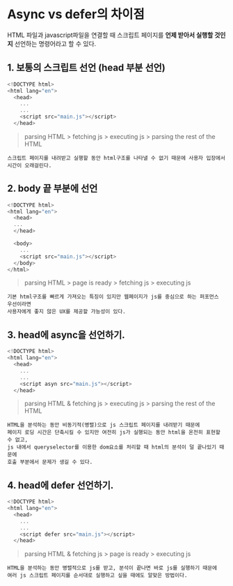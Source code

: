 # Async vs defer의 차이점

HTML 파일과 javascript파일을 연결할 때 스크립트 페이지를 **언제 받아서 실행할 것인지** 선언하는 명령어라고 할 수 있다.

## 1. 보통의 스크립트 선언 (head 부분 선언)

```javascript
<!DOCTYPE html>
<html lang="en">
  <head>
    ...
    ...
    <script src="main.js"></script>
  </head>
```

> parsing HTML > fetching js > executing js > parsing the rest of the HTML

    스크립트 페이지를 내려받고 실행할 동안 html구조를 나타낼 수 없기 때문에 사용자 입장에서 시간이 오래걸린다.

## 2. body 끝 부분에 선언

```javascript
<!DOCTYPE html>
<html lang="en">
  <head>
  ...
  </head>

  <body>
    ...
    <script src="main.js"></script>
  </body>
</html>
```

> parsing HTML > page is ready > fetching js > executing js

    기본 html구조를 빠르게 가져오는 특징이 있지만 웹페이지가 js를 중심으로 하는 퍼포먼스 우선이라면
    사용자에게 좋지 않은 UX를 제공할 가능성이 있다.

## 3. head에 async을 선언하기.

```javascript
<!DOCTYPE html>
<html lang="en">
  <head>
    ...
    ...
    <script asyn src="main.js"></script>
  </head>
```

> parsing HTML & fetching js > executing js > parsing the rest of the HTML

    HTML을 분석하는 동안 비동기적(병렬)으로 js 스크립트 페이지를 내려받기 때문에
    페이지 로딩 시간은 단축시킬 수 있지만 여전히 js가 실행되는 동안 html을 온전히 표현할 수 없고,
    js 내에서 queryselector를 이용한 dom요소를 처리할 때 html의 분석이 덜 끝나있기 때문에
    호출 부분에서 문제가 생길 수 있다.

## 4. head에 defer 선언하기.

```javascript
<!DOCTYPE html>
<html lang="en">
  <head>
    ...
    ...
    <script defer src="main.js"></script>
  </head>
```

> parsing HTML & fetching js > page is ready > executing js

    HTML을 분석하는 동안 병렬적으로 js를 받고, 분석이 끝나면 바로 js를 실행하기 때문에
    여러 js 스크립트 페이지를 순서대로 실행하고 싶을 때에도 알맞은 방법이다.
